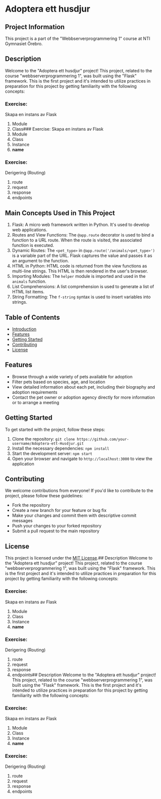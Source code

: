 # Adoptera ett husdjur

## Project Information
This project is a part of the "Webbserverprogrammering 1" course at NTI Gymnasiet Örebro.


## Description
Welcome to the "Adoptera ett husdjur" project! This project, related to the course "webbserverprogrammering 1", was built using the "Flask" framework. This is the first project and it's intended to utilize practices in preparation for this project by getting familiarity with the following concepts:

### Exercise:
Skapa en instans av Flask
1. Module
2. Class### Exercise:
Skapa en instans av Flask
1. Module
2. Class
3. Instance
4. __name__

### Exercise:
Derigering (Routing)
1. route
2. request
3. response
4. endpoints

## Main Concepts Used in This Project
1. Flask: A micro web framework written in Python. It's used to develop web applications.
2. Routes and View Functions: The `@app.route` decorator is used to bind a function to a URL route. When the route is visited, the associated function is executed.
3. Dynamic Routes: The `<pet_type>` in `@app.route('/animals/<pet_type>')` is a variable part of the URL. Flask captures the value and passes it as an argument to the function.
4. HTML in Python: HTML code is returned from the view functions as multi-line strings. This HTML is then rendered in the user's browser.
5. Importing Modules: The `helper` module is imported and used in the `animals` function.
6. List Comprehensions: A list comprehension is used to generate a list of HTML list items.
7. String Formatting: The `f-string` syntax is used to insert variables into strings.

## Table of Contents
- [Introduction](#introduction)
- [Features](#features)
- [Getting Started](#getting-started)
- [Contributing](#contributing)
- [License](#license)



## Features
- Browse through a wide variety of pets available for adoption
- Filter pets based on species, age, and location
- View detailed information about each pet, including their biography and adoption requirements
- Contact the pet owner or adoption agency directly for more information or to arrange a meeting

## Getting Started
To get started with the project, follow these steps:

1. Clone the repository: `git clone https://github.com/your-username/Adoptera-ett-Husdjur.git`
2. Install the necessary dependencies: `npm install`
3. Start the development server: `npm start`
4. Open your browser and navigate to `http://localhost:3000` to view the application

## Contributing
We welcome contributions from everyone! If you'd like to contribute to the project, please follow these guidelines:

- Fork the repository
- Create a new branch for your feature or bug fix
- Make your changes and commit them with descriptive commit messages
- Push your changes to your forked repository
- Submit a pull request to the main repository

## License
This project is licensed under the [MIT License](LICENSE).## Description
Welcome to the "Adoptera ett husdjur" project! This project, related to the course "webbserverprogrammering 1", was built using the "Flask" framework. This is the first project and it's intended to utilize practices in preparation for this project by getting familiarity with the following concepts:

### Exercise:
Skapa en instans av Flask
1. Module
2. Class
3. Instance
4. __name__

### Exercise:
Derigering (Routing)
1. route
2. request
3. response
4. endpoints## Description
Welcome to the "Adoptera ett husdjur" project! This project, related to the course "webbserverprogrammering 1", was built using the "Flask" framework. This is the first project and it's intended to utilize practices in preparation for this project by getting familiarity with the following concepts:

### Exercise:
Skapa en instans av Flask
1. Module
2. Class
3. Instance
4. __name__

### Exercise:
Derigering (Routing)
1. route
2. request
3. response
4. endpoints

